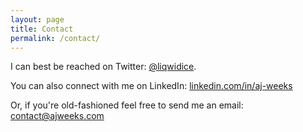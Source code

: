 ```yaml
---
layout: page
title: Contact
permalink: /contact/
---
```


I can best be reached on Twitter: [<i class="icon fa fa-twitter" aria-hidden="true" style="color: #222"></i> @liqwidice](http://twitter.com/liqwidice).

You can also connect with me on LinkedIn: [<i class="icon fa fa-linkedin-square" aria-hidden="true" style="color: #222"></i> linkedin.com/in/aj-weeks](https://www.linkedin.com/in/aj-weeks/)

Or, if you're old-fashioned feel free to send me an email: [contact@ajweeks.com](mailto:contact@ajweeks.com)
